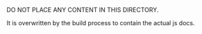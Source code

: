 DO NOT PLACE ANY CONTENT IN THIS DIRECTORY.

It is overwritten by the build process to contain the actual js docs.
